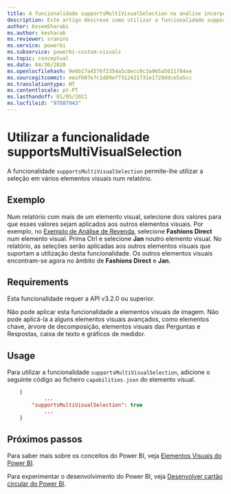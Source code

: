 ```yaml
---
title: A funcionalidade supportsMultiVisualSelection na análise incorporada do Power BI para melhores informações de BI incorporadas
description: Este artigo descreve como utilizar a funcionalidade supportsMultiVisualSelection nos elementos visuais do Power BI e os seus requisitos. Permita melhores informações de BI incorporadas com a análise incorporada do Power BI.
author: KesemSharabi
ms.author: kesharab
ms.reviewer: sranins
ms.service: powerbi
ms.subservice: powerbi-custom-visuals
ms.topic: conceptual
ms.date: 04/30/2020
ms.openlocfilehash: 9e6b17a4576f2354a5cbecc0c3a965a5611784ee
ms.sourcegitcommit: eeaf607e7c1d89ef7312421731e1729ddce5a5cc
ms.translationtype: HT
ms.contentlocale: pt-PT
ms.lasthandoff: 01/05/2021
ms.locfileid: "97887943"
---
```

# <a name="use-the-supportsmultivisualselection-feature"></a>Utilizar a funcionalidade supportsMultiVisualSelection

A funcionalidade `supportsMultiVisualSelection` permite-lhe utilizar a seleção em vários elementos visuais num relatório.

## <a name="example"></a>Exemplo

Num relatório com mais de um elemento visual, selecione dois valores para que esses valores sejam aplicados aos outros elementos visuais. Por exemplo, no [Exemplo de Análise de Revenda](../../create-reports/sample-retail-analysis.md), selecione **Fashions Direct** num elemento visual. Prima Ctrl e selecione **Jan** noutro elemento visual. No relatório, as seleções serão aplicadas aos outros elementos visuais que suportam a utilização desta funcionalidade. Os outros elementos visuais encontram-se agora no âmbito de **Fashions Direct** e **Jan**.

## <a name="requirements"></a>Requirements

Esta funcionalidade requer a API v3.2.0 ou superior.

Não pode aplicar esta funcionalidade a elementos visuais de imagem. Não pode aplicá-la a alguns elementos visuais avançados, como elementos chave, árvore de decomposição, elementos visuais das Perguntas e Respostas, caixa de texto e gráficos de medidor.

## <a name="usage"></a>Usage

Para utilizar a funcionalidade `supportsMultiVisualSelection`, adicione o seguinte código ao ficheiro `capabilities.json` do elemento visual.

```json
    {   
            ...
        "supportsMultiVisualSelection": true
            ...
    }
```

## <a name="next-steps"></a>Próximos passos

Para saber mais sobre os conceitos do Power BI, veja [Elementos Visuais do Power BI](power-bi-visuals-concept.md).

Para experimentar o desenvolvimento do Power BI, veja [Desenvolver cartão circular do Power BI](develop-circle-card.md).
